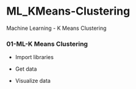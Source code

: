 # ML_KMeans-Clustering
Machine Learning - K Means Clustering

### 01-ML-K Means Clustering
- Import libraries

- Get data

- Visualize data
